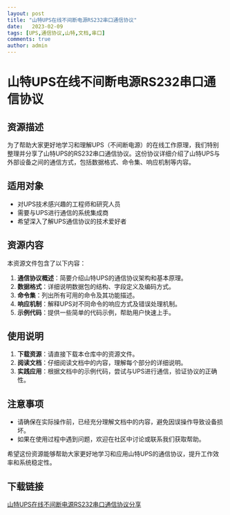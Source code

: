 ```yaml
---
layout: post
title: "山特UPS在线不间断电源RS232串口通信协议"
date:   2023-02-09
tags: [UPS,通信协议,山特,文档,串口]
comments: true
author: admin
---
```

# 山特UPS在线不间断电源RS232串口通信协议

## 资源描述

为了帮助大家更好地学习和理解UPS（不间断电源）的在线工作原理，我们特别整理并分享了山特UPS的RS232串口通信协议。这份协议详细介绍了山特UPS与外部设备之间的通信方式，包括数据格式、命令集、响应机制等内容。

## 适用对象

- 对UPS技术感兴趣的工程师和研究人员
- 需要与UPS进行通信的系统集成商
- 希望深入了解UPS通信协议的技术爱好者

## 资源内容

本资源文件包含了以下内容：

1. **通信协议概述**：简要介绍山特UPS的通信协议架构和基本原理。
2. **数据格式**：详细说明数据包的结构、字段定义及编码方式。
3. **命令集**：列出所有可用的命令及其功能描述。
4. **响应机制**：解释UPS对不同命令的响应方式及错误处理机制。
5. **示例代码**：提供一些简单的代码示例，帮助用户快速上手。

## 使用说明

1. **下载资源**：请直接下载本仓库中的资源文件。
2. **阅读文档**：仔细阅读文档中的内容，理解每个部分的详细说明。
3. **实践应用**：根据文档中的示例代码，尝试与UPS进行通信，验证协议的正确性。

## 注意事项

- 请确保在实际操作前，已经充分理解文档中的内容，避免因误操作导致设备损坏。
- 如果在使用过程中遇到问题，欢迎在社区中讨论或联系我们获取帮助。

希望这份资源能够帮助大家更好地学习和应用山特UPS的通信协议，提升工作效率和系统稳定性。

## 下载链接

[山特UPS在线不间断电源RS232串口通信协议分享](https://pan.quark.cn/s/49d8065c5172)
